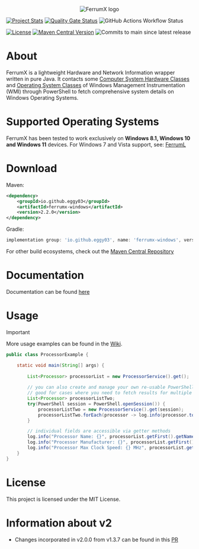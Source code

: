 <p align="center"> 
  <img src="https://github.com/Egg-03/FerrumX/assets/111327101/9aee9cdf-5213-401b-814d-a9738ee1a24c" alt="FerrumX logo">
</p>

[![Project Stats](https://openhub.net/p/FerrumX/widgets/project_thin_badge.gif)](https://openhub.net/p/FerrumX)
[![Quality Gate Status](https://sonarcloud.io/api/project_badges/measure?project=Egg-03_FerrumX&metric=alert_status)](https://sonarcloud.io/summary/new_code?id=Egg-03_FerrumX)
![GitHub Actions Workflow Status](https://img.shields.io/github/actions/workflow/status/Egg-03/FerrumX/.github%2Fworkflows%2Fbuild.yml)

[![License](https://img.shields.io/github/license/Egg-03/FerrumX)](https://github.com/Egg-03/FerrumX/blob/main/LICENSE)
[![Maven Central Version](https://img.shields.io/maven-central/v/io.github.egg-03/ferrum-x)](https://central.sonatype.com/artifact/io.github.egg-03/ferrum-x)
![Commits to main since latest release](https://img.shields.io/github/commits-since/Egg-03/FerrumX/latest)

# About
FerrumX is a lightweight Hardware and Network Information wrapper written in pure Java. It contacts some [Computer System Hardware Classes](https://learn.microsoft.com/en-us/windows/win32/cimwin32prov/computer-system-hardware-classes) and [Operating System Classes](https://learn.microsoft.com/en-us/windows/win32/cimwin32prov/operating-system-classes) of Windows Management Instrumentation (WMI) through PowerShell to fetch comprehensive system details on Windows Operating Systems.

# Supported Operating Systems
FerrumX has been tested to work exclusively on <strong>Windows 8.1, Windows 10 and Windows 11</strong> devices.
For Windows 7 and Vista support, see: [FerrumL](https://github.com/Egg-03/FerrumL)

# Download
Maven:
```xml
<dependency>
    <groupId>io.github.eggy03</groupId>
    <artifactId>ferrumx-windows</artifactId>
    <version>2.2.0</version>
</dependency>
```

Gradle:
```gradle
implementation group: 'io.github.eggy03', name: 'ferrumx-windows', version: '2.2.0'
```

For other build ecosystems, check out the [Maven Central Repository](https://central.sonatype.com/artifact/io.github.egg-03/ferrum-x/overview)

# Documentation
Documentation can be found [here](https://egg-03.github.io/FerrumX-Documentation/)

# Usage
> [!IMPORTANT]
> More usage examples can be found in the [Wiki](https://github.com/Egg-03/FerrumX/wiki).

```java
public class ProcessorExample {

    static void main(String[] args) {
        
        List<Processor> processorList = new ProcessorService().get();
        
        // you can also create and manage your own re-usable PowerShell session
        // good for cases where you need to fetch results for multiple queries
        List<Processor> processorListTwo;
        try(PowerShell session = PowerShell.openSession()) {
            processorListTwo = new ProcessorService().get(session);
            processorListTwo.forEach(processor -> log.info(processor.toString()));
        }

        // individual fields are accessible via getter methods
        log.info("Processor Name: {}", processorList.getFirst().getName());
        log.info("Processor Manufacturer: {}", processorList.getFirst().getManufacturer());
        log.info("Processor Max Clock Speed: {} MHz", processorList.getFirst().getMaxClockSpeed());
    }
}
```

# License
This project is licensed under the MIT License.

# Information about v2

- Changes incorporated in v2.0.0 from v1.3.7 can be found in this [PR](https://github.com/Egg-03/FerrumX/pull/20)


